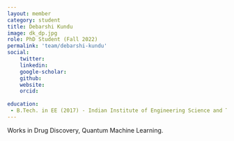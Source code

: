 ```yaml
---
layout: member
category: student
title: Debarshi Kundu
image: dk_dp.jpg
role: PhD Student (Fall 2022)
permalink: 'team/debarshi-kundu'
social:
    twitter: 
    linkedin: 
    google-scholar: 
    github: 
    website:
    orcid: 
    
education:
 - B.Tech. in EE (2017) - Indian Institute of Engineering Science and Technology, Shibpur 
---
```


Works in Drug Discovery, Quantum Machine Learning.

